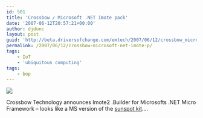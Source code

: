 ```yaml
---
id: 501
title: 'Crossbow / Microsoft .NET imote pack'
date: '2007-06-12T20:57:21+00:00'
author: djdunc
layout: post
guid: 'http://beta.driversofchange.com/emtech/2007/06/12/crossbow_microsoft_net_imote_p/'
permalink: /2007/06/12/crossbow-microsoft-net-imote-p/
tags:
    - IoT
    - 'ubiquitous computing'
tags:
    - bop
---
```


[![](https://i0.wp.com/www.xbow.com/Products/Product_images/Wireless_images/Imote2_Kit.jpg?w=253)](http://www.xbow.com/Products/wImote2_Builder.aspx "Crossbow Technology : Wireless Sensor Networks : Untitled Page")

Crossbow Technology announces Imote2 .Builder for Microsofts .NET Micro Framework – looks like a MS version of the [sunspot kit](http://en.wikipedia.org/wiki/Sun_SPOT)….
